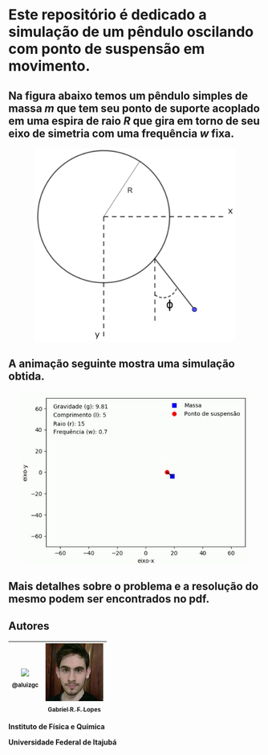 # Este repositório é dedicado a simulação de um pêndulo oscilando com ponto de suspensão em movimento.
## Na figura abaixo temos um pêndulo simples de massa *m* que tem seu ponto de suporte acoplado em uma espira de raio *R* que gira em torno de seu eixo de simetria com uma frequência *w* fixa.

<p align="center">
  <a href="https://github.com/aluizgc/proj-classica2">
    <img src="./probclassica2.jpg" width="400">
  </a>
</p>

## A animação seguinte mostra uma simulação obtida.

<p align="center">
  <a href="https://github.com/aluizgc/proj-classica2">
    <img src="./gifsimulacao.gif" width="450">
  </a>
</p>

## Mais detalhes sobre o problema e a resolução do mesmo podem ser encontrados no pdf.


## Autores

| [<img src="https://avatars3.githubusercontent.com/u/50808997?s=115"><br><sub>@aluizgc</sub>](https://github.com/aluizgc) | [<img src="./avatargabriel.jpg"><br><sub>Gabriel R. F. Lopes</sub>](https://github.com/aluizgc/proj-classica2) |
| :---: | :---: |

****Instituto de Física e Química****

****Universidade Federal de Itajubá****